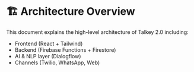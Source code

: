 # 🏗️ Architecture Overview

This document explains the high-level architecture of Talkey 2.0 including:
- Frontend (React + Tailwind)
- Backend (Firebase Functions + Firestore)
- AI & NLP layer (Dialogflow)
- Channels (Twilio, WhatsApp, Web)
